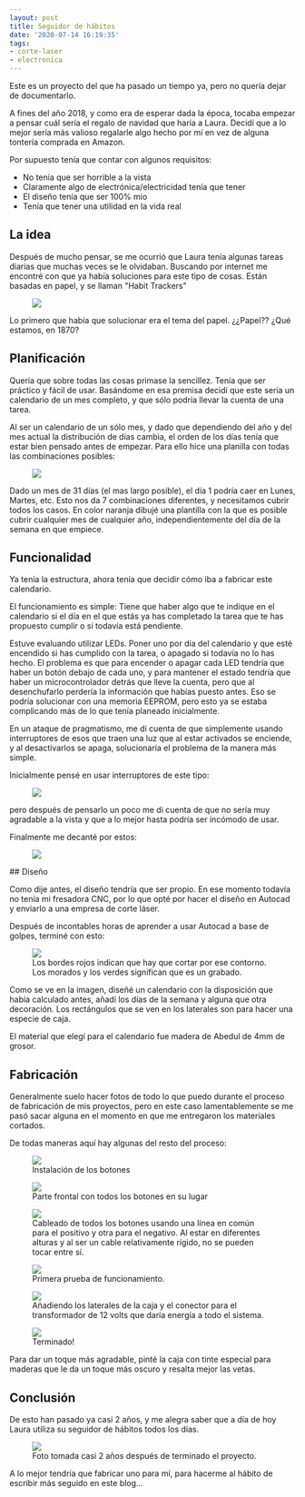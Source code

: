 ```yaml
---
layout: post
title: Seguidor de hábitos
date: '2020-07-14 16:19:35'
tags:
- corte-laser
- electronica
---
```


Este es un proyecto del que ha pasado un tiempo ya, pero no quería dejar de documentarlo.

A fines del año 2018, y como era de esperar dada la época, tocaba empezar a pensar cuál sería el regalo de navidad que haría a Laura. Decidí que a lo mejor sería más valioso regalarle algo hecho por mí en vez de alguna tontería comprada en Amazon.

Por supuesto tenía que contar con algunos requisitos:

- No tenía que ser horrible a la vista
- Claramente algo de electrónica/electricidad tenía que tener
- El diseño tenía que ser 100% mío
- Tenía que tener una utilidad en la vida real

## La idea

Después de mucho pensar, se me ocurrió que Laura tenía algunas tareas diarias que muchas veces se le olvidaban. Buscando por internet me encontré con que ya había soluciones para este tipo de cosas. Están basadas en papel, y se llaman "Habit Trackers"

<figure class="kg-image-card"><img src="/content/images/2020/07/image-1.png" class="kg-image"></figure>

Lo primero que había que solucionar era el tema del papel. ¿¿Papel?? ¿Qué estamos, en 1870?

## Planificación

Quería que sobre todas las cosas primase la sencillez. Tenía que ser práctico y fácil de usar. Basándome en esa premisa decidí que este sería un calendario de un mes completo, y que sólo podría llevar la cuenta de una tarea.

Al ser un calendario de un sólo mes, y dado que dependiendo del año y del mes actual la distribución de días cambia, el orden de los días tenía que estar bien pensado antes de empezar. Para ello hice una planilla con todas las combinaciones posibles:

<figure class="kg-image-card"><img src="/content/images/2020/07/image-3.png" class="kg-image"></figure>

Dado un mes de 31 días (el mas largo posible), el día 1 podría caer en Lunes, Martes, etc. Esto nos da 7 combinaciones diferentes, y necesitamos cubrir todos los casos. En color naranja dibujé una plantilla con la que es posible cubrir cualquier mes de cualquier año, independientemente del día de la semana en que empiece.

## Funcionalidad

Ya tenía la estructura, ahora tenía que decidir cómo iba a fabricar este calendario.

El funcionamiento es simple: Tiene que haber algo que te indique en el calendario si el día en el que estás ya has completado la tarea que te has propuesto cumplir o si todavía está pendiente.

Estuve evaluando utilizar LEDs. Poner uno por día del calendario y que esté encendido si has cumplido con la tarea, o apagado si todavía no lo has hecho. El problema es que para encender o apagar cada LED tendría que haber un botón debajo de cada uno, y para mantener el estado tendría que haber un microcontrolador detrás que lleve la cuenta, pero que al desenchufarlo perdería la información que habías puesto antes. Eso se podría solucionar con una memoria EEPROM, pero esto ya se estaba complicando más de lo que tenía planeado inicialmente.

En un ataque de pragmatismo, me di cuenta de que simplemente usando interruptores de esos que traen una luz que al estar activados se enciende, y al desactivarlos se apaga, solucionaría el problema de la manera más simple.

Inicialmente pensé en usar interruptores de este tipo:

<figure class="kg-image-card"><img src="/content/images/2020/07/image-4.png" class="kg-image"></figure>

pero después de pensarlo un poco me di cuenta de que no sería muy agradable a la vista y que a lo mejor hasta podría ser incómodo de usar.

Finalmente me decanté por estos:

<figure class="kg-image-card"><img src="/content/images/2020/07/image-5.png" class="kg-image"></figure>
## Diseño

Como dije antes, el diseño tendría que ser propio. En ese momento todavía no tenía mi fresadora CNC, por lo que opté por hacer el diseño en Autocad y enviarlo a una empresa de corte láser.

Después de incontables horas de aprender a usar Autocad a base de golpes, terminé con esto:

<figure class="kg-image-card"><img src="/content/images/2020/07/Screenshot-2020-07-14-at-16.56.56.png" class="kg-image"><figcaption>Los bordes rojos indican que hay que cortar por ese contorno. Los morados y los verdes significan que es un grabado.</figcaption></figure>

Como se ve en la imagen, diseñé un calendario con la disposición que había calculado antes, añadí los días de la semana y alguna que otra decoración. Los rectángulos que se ven en los laterales son para hacer una especie de caja.

El material que elegí para el calendario fue madera de Abedul de 4mm de grosor.

## Fabricación

Generalmente suelo hacer fotos de todo lo que puedo durante el proceso de fabricación de mis proyectos, pero en este caso lamentablemente se me pasó sacar alguna en el momento en que me entregaron los materiales cortados.

De todas maneras aquí hay algunas del resto del proceso:

<figure class="kg-image-card"><img src="/content/images/2020/07/20181218_204514.jpg" class="kg-image"><figcaption>Instalación de los botones</figcaption></figure><figure class="kg-image-card"><img src="/content/images/2020/07/20181218_204523.jpg" class="kg-image"><figcaption>Parte frontal con todos los botones en su lugar</figcaption></figure><figure class="kg-image-card"><img src="/content/images/2020/07/20181218_213437.jpg" class="kg-image"><figcaption>Cableado de todos los botones usando una línea en común para el positivo y otra para el negativo. Al estar en diferentes alturas y al ser un cable relativamente rígido, no se pueden tocar entre sí.</figcaption></figure><figure class="kg-image-card"><img src="/content/images/2020/07/20181218_213243.jpg" class="kg-image"><figcaption>Primera prueba de funcionamiento.</figcaption></figure><figure class="kg-image-card"><img src="/content/images/2020/07/20181218_225819.jpg" class="kg-image"><figcaption>Añadiendo los laterales de la caja y el conector para el transformador de 12 volts que daría energía a todo el sistema.</figcaption></figure><figure class="kg-image-card"><img src="/content/images/2020/07/20181218_230124.jpg" class="kg-image"><figcaption>Terminado!</figcaption></figure>

Para dar un toque más agradable, pinté la caja con tinte especial para maderas que le da un toque más oscuro y resalta mejor las vetas.

## Conclusión

De esto han pasado ya casi 2 años, y me alegra saber que a día de hoy Laura utiliza su seguidor de hábitos todos los días.

<figure class="kg-image-card"><img src="/content/images/2020/07/image-6.png" class="kg-image"><figcaption>Foto tomada casi 2 años después de terminado el proyecto.</figcaption></figure>

A lo mejor tendría que fabricar uno para mí, para hacerme al hábito de escribir más seguido en este blog...


